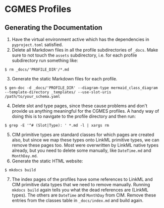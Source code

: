 # CGMES Profiles

## Generating the Documentation
1. Have the virtual environment active which has the dependencies in `pyproject.toml` satisfied.
2. Delete all Markdown files in all the profile subdirectories of `_docs`. Make sure to not touch the `assets` subdirectory, i.e. for each profile subdirectory run something like:
```shell
$ rm _docs/'PROFILE_DIR'/*.md
```
3. Generate the static Markdown files for each profile.
```shell
$ gen-doc -d _docs/'PROFILE_DIR' --diagram-type mermaid_class_diagram --template-directory _templates/ --use-slot-uris /path/to/your_schema.yaml
```
4. Delete slot and type pages, since these cause problems and don't provide us anything meaningful for the CGMES profiles. A handy way of doing this is to navigate to the profile directory and then run:
```shell
$ grep -E '^# (Slot|Type): ' *.md -l | xargs rm
```
5. CIM primitive types are standard classes for which pages are created also, but since we map these types onto LinkML primitive types, we can remove these pages too. Most were overwritten by LinkML native types already, but you need to delete some manually, like `DateTime.md` and `MonthDay.md`.
6. Generate the static HTML website:
```shell
$ mkdocs build
```
7. The index pages of the profiles have some references to LinkML and CIM primitive data types that we need to remove manually. Running `mkdocs build` again tells you what the dead references are (LinkML types). The others are `DateTime` and `MonthDay` from CIM. Remove these entries from the classes table in `_docs/index.md` and build again.
